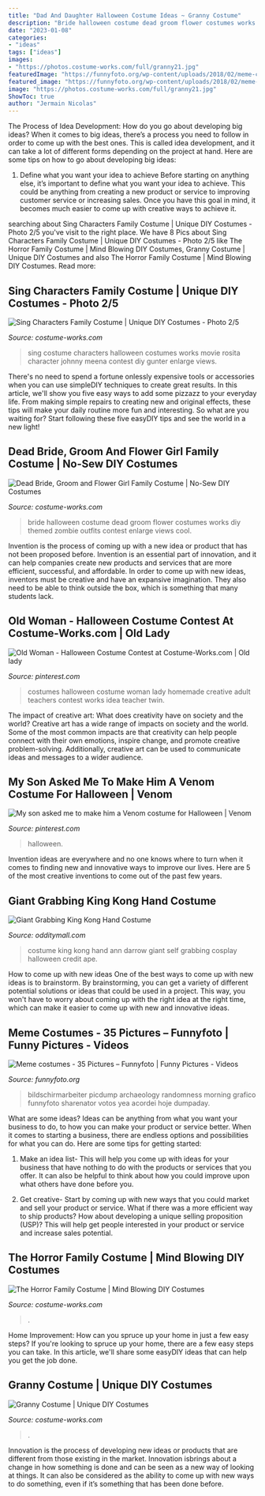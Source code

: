 ```yaml
---
title: "Dad And Daughter Halloween Costume Ideas ~ Granny Costume"
description: "Bride halloween costume dead groom flower costumes works diy themed zombie outfits contest enlarge views cool"
date: "2023-01-08"
categories:
- "ideas"
tags: ["ideas"]
images:
- "https://photos.costume-works.com/full/granny21.jpg"
featuredImage: "https://funnyfoto.org/wp-content/uploads/2018/02/meme-costumes-bring-the-internet-to-life-20_02_22_2018.jpg"
featured_image: "https://funnyfoto.org/wp-content/uploads/2018/02/meme-costumes-bring-the-internet-to-life-20_02_22_2018.jpg"
image: "https://photos.costume-works.com/full/granny21.jpg"
ShowToc: true
author: "Jermain Nicolas"
---
```



The Process of Idea Development: How do you go about developing big ideas?
When it comes to big ideas, there’s a process you need to follow in order to come up with the best ones. This is called idea development, and it can take a lot of different forms depending on the project at hand. Here are some tips on how to go about developing big ideas:
1. Define what you want your idea to achieve 
Before starting on anything else, it’s important to define what you want your idea to achieve. This could be anything from creating a new product or service to improving customer service or increasing sales. Once you have this goal in mind, it becomes much easier to come up with creative ways to achieve it.

	

		
searching about Sing Characters Family Costume | Unique DIY Costumes - Photo 2/5 you've visit to the right place. We have 8 Pics about Sing Characters Family Costume | Unique DIY Costumes - Photo 2/5 like The Horror Family Costume | Mind Blowing DIY Costumes, Granny Costume | Unique DIY Costumes and also The Horror Family Costume | Mind Blowing DIY Costumes. Read more:
		
    
## Sing Characters Family Costume | Unique DIY Costumes - Photo 2/5

<img loading=lazy src="https://photos.costume-works.com/full/sing_characters.jpg" onerror="this.onerror=null;this.src='https://tse4.mm.bing.net/th?id=OIP.mz2SOmzDLEUCwBXeqznrDQHaJ2&amp;pid=15.1';" alt="Sing Characters Family Costume | Unique DIY Costumes - Photo 2/5">

_Source: costume-works.com_

>sing costume characters halloween costumes works movie rosita character johnny meena contest diy gunter enlarge views. 

	

There's no need to spend a fortune onlessly expensive tools or accessories when you can use simpleDIY techniques to create great results. In this article, we'll show you five easy ways to add some pizzazz to your everyday life. From making simple repairs to creating new and original effects, these tips will make your daily routine more fun and interesting. So what are you waiting for? Start following these five easyDIY tips and see the world in a new light!

    
## Dead Bride, Groom And Flower Girl Family Costume | No-Sew DIY Costumes

<img loading=lazy src="https://photos.costume-works.com/full/dead_bride_groom_and_flower_girl1.jpg" onerror="this.onerror=null;this.src='https://tse2.mm.bing.net/th?id=OIP.Fvd3_9QX8rkwb8194GCFwwHaLH&amp;pid=15.1';" alt="Dead Bride, Groom and Flower Girl Family Costume | No-Sew DIY Costumes">

_Source: costume-works.com_

>bride halloween costume dead groom flower costumes works diy themed zombie outfits contest enlarge views cool. 

	

Invention is the process of coming up with a new idea or product that has not been proposed before. Invention is an essential part of innovation, and it can help companies create new products and services that are more efficient, successful, and affordable. In order to come up with new ideas, inventors must be creative and have an expansive imagination. They also need to be able to think outside the box, which is something that many students lack.

    
## Old Woman - Halloween Costume Contest At Costume-Works.com | Old Lady

<img loading=lazy src="https://i.pinimg.com/736x/35/33/f1/3533f16764453274bd56041579eb9451--cute-costumes-woman-halloween-costumes.jpg" onerror="this.onerror=null;this.src='https://tse3.mm.bing.net/th?id=OIP.XTUe1mqGrI8HiIRHcJ9hGAHaLF&amp;pid=15.1';" alt="Old Woman - Halloween Costume Contest at Costume-Works.com | Old lady">

_Source: pinterest.com_

>costumes halloween costume woman lady homemade creative adult teachers contest works idea teacher twin. 

	

The impact of creative art: What does creativity have on society and the world?
Creative art has a wide range of impacts on society and the world. Some of the most common impacts are that creativity can help people connect with their own emotions, inspire change, and promote creative problem-solving. Additionally, creative art can be used to communicate ideas and messages to a wider audience.

    
## My Son Asked Me To Make Him A Venom Costume For Halloween | Venom

<img loading=lazy src="https://i.pinimg.com/736x/32/65/5b/32655be67722a1793f016a095cda06d6.jpg" onerror="this.onerror=null;this.src='https://tse4.mm.bing.net/th?id=OIP.l60nR-6qnmcOZAA3fmsgvQHaJ3&amp;pid=15.1';" alt="My son asked me to make him a Venom costume for Halloween | Venom">

_Source: pinterest.com_

>halloween. 

	

Invention ideas are everywhere and no one knows where to turn when it comes to finding new and innovative ways to improve our lives. Here are 5 of the most creative inventions to come out of the past few years.

    
## Giant Grabbing King Kong Hand Costume

<img loading=lazy src="https://odditymall.com/includes/content/upload/king-kong-hand-costume-8188.jpg" onerror="this.onerror=null;this.src='https://tse2.mm.bing.net/th?id=OIP.hBr7P-wjwlPDMtoiqMidNAHaKs&amp;pid=15.1';" alt="Giant Grabbing King Kong Hand Costume">

_Source: odditymall.com_

>costume king kong hand ann darrow giant self grabbing cosplay halloween credit ape. 

	

How to come up with new ideas
One of the best ways to come up with new ideas is to brainstorm. By brainstorming, you can get a variety of different potential solutions or ideas that could be used in a project. This way, you won't have to worry about coming up with the right idea at the right time, which can make it easier to come up with new and innovative ideas.

    
## Meme Costumes - 35 Pictures – Funnyfoto | Funny Pictures - Videos

<img loading=lazy src="https://funnyfoto.org/wp-content/uploads/2018/02/meme-costumes-bring-the-internet-to-life-20_02_22_2018.jpg" onerror="this.onerror=null;this.src='https://tse2.mm.bing.net/th?id=OIP.Df8Bs5xoTbyFwsY9qspbogHaJ4&amp;pid=15.1';" alt="Meme costumes - 35 Pictures – Funnyfoto | Funny Pictures - Videos">

_Source: funnyfoto.org_

>bildschirmarbeiter picdump archaeology randomness morning grafico funnyfoto sharenator votos yea acordei hoje dumpaday. 

	

What are some ideas?
Ideas can be anything from what you want your business to do, to how you can make your product or service better. When it comes to starting a business, there are endless options and possibilities for what you can do. Here are some tips for getting started: 
1. Make an idea list- This will help you come up with ideas for your business that have nothing to do with the products or services that you offer. It can also be helpful to think about how you could improve upon what others have done before you.

2. Get creative- Start by coming up with new ways that you could market and sell your product or service. What if there was a more efficient way to ship products? How about developing a unique selling proposition (USP)? This will help get people interested in your product or service and increase sales potential. 


    
## The Horror Family Costume | Mind Blowing DIY Costumes

<img loading=lazy src="https://photos.costume-works.com/full/the_horror_family.jpg" onerror="this.onerror=null;this.src='https://tse2.mm.bing.net/th?id=OIP.H8BetranWkg1pafU-T_YvQHaL8&amp;pid=15.1';" alt="The Horror Family Costume | Mind Blowing DIY Costumes">

_Source: costume-works.com_

>. 

	

Home Improvement: How can you spruce up your home in just a few easy steps?
If you're looking to spruce up your home, there are a few easy steps you can take. In this article, we'll share some easyDIY ideas that can help you get the job done.

    
## Granny Costume | Unique DIY Costumes

<img loading=lazy src="https://photos.costume-works.com/full/granny21.jpg" onerror="this.onerror=null;this.src='https://tse4.mm.bing.net/th?id=OIP.BTlfQEZTHEj7U0qaz7cH3wHaJ3&amp;pid=15.1';" alt="Granny Costume | Unique DIY Costumes">

_Source: costume-works.com_

>. 

	

Innovation is the process of developing new ideas or products that are different from those existing in the market. Innovation isbrings about a change in how something is done and can be seen as a new way of looking at things. It can also be considered as the ability to come up with new ways to do something, even if it’s something that has been done before.


